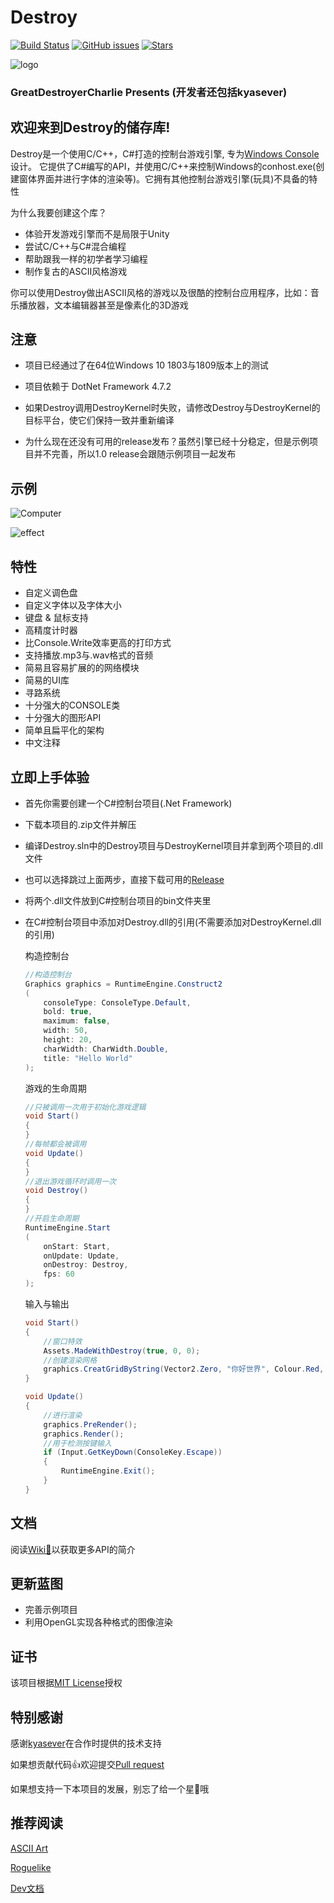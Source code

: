 # Destroy

[![Build Status](https://img.shields.io/github/license/GreatDestroyerCharlie/Destroy.svg)](https://github.com/GreatDestroyerCharlie/Destroy/blob/master/LICENSE)
[![GitHub issues](https://img.shields.io/github/issues/GreatDestroyerCharlie/Destroy.svg)](https://github.com/GreatDestroyerCharlie/Destroy/issues)
[![Stars](https://img.shields.io/github/stars/GreatDestroyerCharlie/Destroy.svg?style=social)](https://github.com/GreatDestroyerCharlie/Destroy)

![logo](https://github.com/GreatDestroyerCharlie/Destroy/blob/master/Docs/logo.png)

### GreatDestroyerCharlie Presents (开发者还包括kyasever)

## 欢迎来到Destroy的储存库!

Destroy是一个使用C/C++，C#打造的控制台游戏引擎, 专为[Windows Console](https://github.com/microsoft/terminal)设计。
它提供了C#编写的API，并使用C/C++来控制Windows的conhost.exe(创建窗体界面并进行字体的渲染等)。它拥有其他控制台游戏引擎(玩具)不具备的特性

为什么我要创建这个库？
* 体验开发游戏引擎而不是局限于Unity
* 尝试C/C++与C#混合编程
* 帮助跟我一样的初学者学习编程
* 制作复古的ASCII风格游戏

你可以使用Destroy做出ASCII风格的游戏以及很酷的控制台应用程序，比如：音乐播放器，文本编辑器甚至是像素化的3D游戏

## 注意

* 项目已经通过了在64位Windows 10 1803与1809版本上的测试

* 项目依赖于 DotNet Framework 4.7.2

* 如果Destroy调用DestroyKernel时失败，请修改Destroy与DestroyKernel的目标平台，使它们保持一致并重新编译

* 为什么现在还没有可用的release发布？虽然引擎已经十分稳定，但是示例项目并不完善，所以1.0 release会跟随示例项目一起发布

## 示例

![Computer](https://github.com/GreatDestroyerCharlie/Destroy/blob/master/Docs/computer.gif)

![effect](https://github.com/GreatDestroyerCharlie/Destroy/blob/master/Docs/effect.gif)

## 特性

* 自定义调色盘
* 自定义字体以及字体大小
* 键盘 & 鼠标支持
* 高精度计时器
* 比Console.Write效率更高的打印方式
* 支持播放.mp3与.wav格式的音频
* 简易且容易扩展的的网络模块
* 简易的UI库
* 寻路系统
* 十分强大的CONSOLE类
* 十分强大的图形API
* 简单且扁平化的架构
* 中文注释

## 立即上手体验

* 首先你需要创建一个C#控制台项目(.Net Framework)
* 下载本项目的.zip文件并解压
* 编译Destroy.sln中的Destroy项目与DestroyKernel项目并拿到两个项目的.dll文件
* 也可以选择跳过上面两步，直接下载可用的[Release](https://github.com/GreatDestroyerCharlie/Destroy/releases)
* 将两个.dll文件放到C#控制台项目的bin文件夹里
* 在C#控制台项目中添加对Destroy.dll的引用(不需要添加对DestroyKernel.dll的引用)

    构造控制台
    ``` cs
    //构造控制台
    Graphics graphics = RuntimeEngine.Construct2
    (
        consoleType: ConsoleType.Default,
        bold: true,
        maximum: false,
        width: 50,
        height: 20,
        charWidth: CharWidth.Double,
        title: "Hello World"
    );
    ```

    游戏的生命周期
    ``` cs
    //只被调用一次用于初始化游戏逻辑
    void Start()
    {
    }
    //每帧都会被调用
    void Update()
    {
    }
    //退出游戏循环时调用一次
    void Destroy()
    {
    }
    //开启生命周期
    RuntimeEngine.Start
    (
        onStart: Start, 
        onUpdate: Update, 
        onDestroy: Destroy, 
        fps: 60
    );
    ```

    输入与输出
    ``` cs
    void Start()
    {
        //窗口特效
        Assets.MadeWithDestroy(true, 0, 0);
        //创建渲染网格
        graphics.CreatGridByString(Vector2.Zero, "你好世界", Colour.Red, Colour.Black);
    }

    void Update()
    {
        //进行渲染
        graphics.PreRender();
        graphics.Render();
        //用于检测按键输入
        if (Input.GetKeyDown(ConsoleKey.Escape))
        {
            RuntimeEngine.Exit();
        }
    }
    ```

## 文档

阅读[Wiki📖](https://github.com/GreatDestroyerCharlie/Destroy/wiki)以获取更多API的简介

## 更新蓝图

* 完善示例项目
* 利用OpenGL实现各种格式的图像渲染

## 证书

该项目根据[MIT License](https://github.com/GreatDestroyerCharlie/Destroy/blob/master/LICENSE)授权

## 特别感谢

感谢[kyasever](https://github.com/kyasever)在合作时提供的技术支持

如果想贡献代码👍欢迎提交[Pull request](https://github.com/GreatDestroyerCharlie/Destroy/pulls)

如果想支持一下本项目的发展，别忘了给一个星🌟哦

## 推荐阅读

[ASCII Art](https://indienova.com/indie-game-news/ascii-art-games/)

[Roguelike](http://pre-sence.com/archives/roguelike-dossier)

[Dev文档](https://github.com/GreatDestroyerCharlie/Destroy/blob/master/Docs/Dev.md)